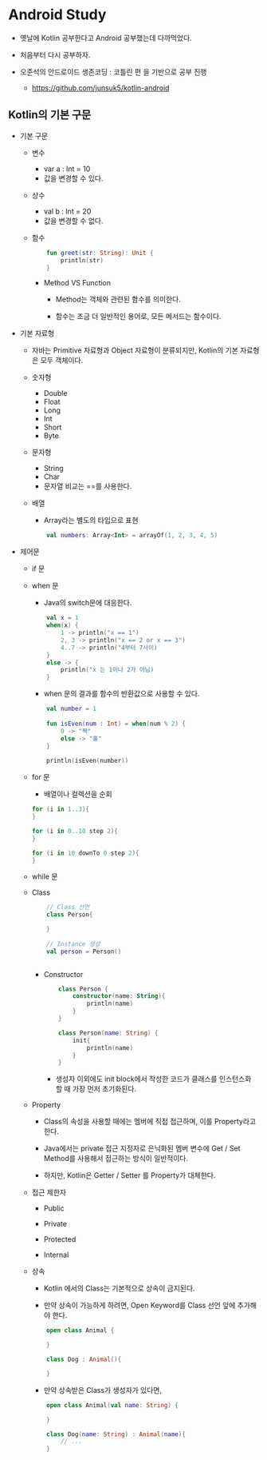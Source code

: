# Android Study

- 옛날에 Kotlin 공부한다고 Android 공부했는데 다까먹었다.

- 처음부터 다시 공부하자.

- 오준석의 안드로이드 생존코딩 : 코틀린 편 을 기반으로 공부 진행

    - https://github.com/junsuk5/kotlin-android
    
## Kotlin의 기본 구문

- 기본 구문

    - 변수
        - var a : Int = 10
        - 값을 변경할 수 있다.
    - 상수
        - val b : Int = 20
        - 값을 변경할 수 없다.

    - 함수
        ``` kotlin
            fun greet(str: String): Unit {
                println(str)
            }
        ```
        - Method VS Function

            - Method는 객체와 관련된 함수를 의미한다.

            - 함수는 조금 더 일반적인 용어로, 모든 메서드는 함수이다.

- 기본 자료형

    - 자바는 Primitive 자료형과 Object 자료형이 분류되지만, Kotlin의 기본 자료형은 모두 객체이다.

    - 숫자형
        - Double
        - Float
        - Long
        - Int
        - Short
        - Byte

    - 문자형
        - String
        - Char
        - 문자열 비교는 ==를 사용한다.

    
    - 배열
        - Array라는 별도의 타입으로 표현
        ``` kotlin
            val numbers: Array<Int> = arrayOf(1, 2, 3, 4, 5)
        ```

- 제어문

    - if 문
    
    - when 문

        - Java의 switch문에 대응한다.
        
        ``` kotlin
            val x = 1
            when(x) {
                1 -> println("x == 1")
                2, 3 -> println("x == 2 or x == 3")
                4..7 -> println("4부터 7사이)
            }
            else -> {
                println("x 는 1이나 2가 아님)
            }
        ```

        - when 문의 결과를 함수의 반환값으로 사용할 수 있다.

        ``` kotlin
            val number = 1
            
            fun isEven(num : Int) = when(num % 2) {
                0 -> "짝"
                else -> "홀"
            }
            
            println(isEven(number))
        ```

    - for 문

        - 배열이나 컬렉션을 순회

        ``` kotlin
        for (i in 1..3){
        }

        for (i in 0..10 step 2){
        }

        for (i in 10 downTo 0 step 2){
        }
        ```

    - while 문

    - Class

        ``` kotlin
            // Class 선언
            class Person{

            }
            
            // Instance 생성
            val person = Person() 
            
        ```

        - Constructor

            ``` kotlin
                class Person {
                    constructor(name: String){
                        println(name)
                    }
                }
            ```
            ``` kotlin
                class Person(name: String) {
                    init{
                        println(name)
                    }
                }
            ```
            - 생성자 이외에도 init block에서 작성한 코드가 클래스를 인스턴스화 할 때 가장 먼저 초기화된다.

    - Property

        - Class의 속성을 사용할 때에는 멤버에 직접 접근하며, 이를 Property라고 한다.

        - Java에서는 private 접근 지정자로 은닉화된 멤버 변수에 Get / Set Method를 사용해서 접근하는 방식이 일반적이다.

        - 하지만, Kotlin은 Getter / Setter 를 Property가 대체한다.

    - 접근 제한자

        - Public
        
        - Private

        - Protected

        - Internal

    - 상속

        - Kotlin 에서의 Class는 기본적으로 상속이 금지된다.

        - 만약 상속이 가능하게 하려면, Open Keyword를 Class 선언 앞에 추가해야 한다.

        ``` kotlin
            open class Animal {

            }

            class Dog : Animal(){

            }
        ```

        - 만약 상속받은 Class가 생성자가 있다면,

        ``` kotlin
            open class Animal(val name: String) {

            }

            class Dog(name: String) : Animal(name){
                // ...
            }
        ```
